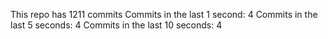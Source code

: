 This repo has 1211 commits
Commits in the last 1 second: 4
Commits in the last 5 seconds: 4
Commits in the last 10 seconds: 4

